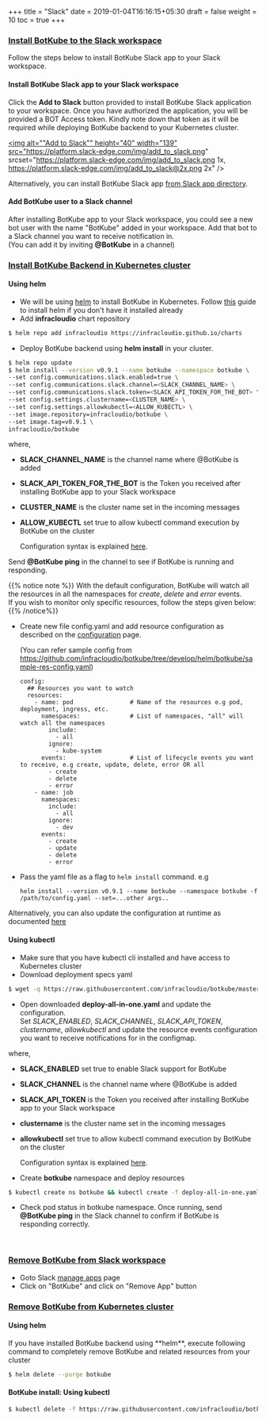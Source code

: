 +++
title = "Slack"
date = 2019-01-04T16:16:15+05:30
draft = false
weight = 10
toc = true
+++

<h3 class="section-head" id="h-install-BotKube-slack"><a href="#h-install-BotKube-slack">Install BotKube to the Slack workspace</a></h3>

<p>Follow the steps below to install BotKube Slack app to your Slack workspace.</p>

<h4 id="h-install-BotKube-slackapp">Install BotKube Slack app to your Slack workspace</h4>

Click the **Add to Slack** button provided to install BotKube Slack application to your workspace. Once you have authorized the application, you will be provided a BOT Access token. Kindly note down that token as it will be required while deploying BotKube backend to your Kubernetes cluster.

<a href="https://slack.com/oauth/authorize?scope=commands,bot&client_id=12637824912.515475697794"><img alt=""Add to Slack"" height="40" width="139" src="https://platform.slack-edge.com/img/add_to_slack.png" srcset="https://platform.slack-edge.com/img/add_to_slack.png 1x, https://platform.slack-edge.com/img/add_to_slack@2x.png 2x" /></a>

Alternatively, you can install BotKube Slack app [from Slack app directory](https://slack.com/apps/AF5DZLHPC-botkube).

<h4 id="h-add-botkube-slackchannel">Add BotKube user to a Slack channel</h4>

After installing BotKube app to your Slack workspace, you could see a new bot user with the name "BotKube" added in your workspace. Add that bot to a Slack channel you want to receive notification in.<br> (You can add it by inviting **@BotKube** in a channel)

<h3 class="section-head" id="h-install-BotKube-k8s"><a href="#h-install-BotKube-k8s">Install BotKube Backend in Kubernetes cluster</a></h3>

<h4>Using helm</h4>

- We will be using [helm](https://helm.sh/) to install BotKube in Kubernetes. Follow [this](https://docs.helm.sh/using_helm/#installing-helm) guide to install helm if you don't have it installed already
- Add **infracloudio** chart repository

```bash
$ helm repo add infracloudio https://infracloudio.github.io/charts
```

- Deploy BotKube backend using **helm install** in your cluster.

```bash
$ helm repo update
$ helm install --version v0.9.1 --name botkube --namespace botkube \
--set config.communications.slack.enabled=true \
--set config.communications.slack.channel=<SLACK_CHANNEL_NAME> \
--set config.communications.slack.token=<SLACK_API_TOKEN_FOR_THE_BOT> \
--set config.settings.clustername=<CLUSTER_NAME> \
--set config.settings.allowkubectl=<ALLOW_KUBECTL> \
--set image.repository=infracloudio/botkube \
--set image.tag=v0.9.1 \
infracloudio/botkube
```
where,<br>
- **SLACK_CHANNEL_NAME** is the channel name where @BotKube is added<br>
- **SLACK_API_TOKEN_FOR_THE_BOT** is the Token you received after installing BotKube app to your Slack workspace<br>
- **CLUSTER_NAME** is the cluster name set in the incoming messages<br>
- **ALLOW_KUBECTL** set true to allow kubectl command execution by BotKube on the cluster<br>

   Configuration syntax is explained [here](/configuration).

Send **@BotKube ping** in the channel to see if BotKube is running and responding.

{{% notice note %}}
  With the default configuration, BotKube will watch all the resources in all the namespaces for _create_, _delete_ and _error_ events.<br>
  If you wish to monitor only specific resources, follow the steps given below:
{{% /notice%}}

  - Create new file config.yaml and add resource configuration as described on the [configuration](/configuration) page.

    (You can refer sample config from https://github.com/infracloudio/botkube/tree/develop/helm/botkube/sample-res-config.yaml)

    ```
    config:
      ## Resources you want to watch
      resources:
        - name: pod                # Name of the resources e.g pod, deployment, ingress, etc.
          namespaces:              # List of namespaces, "all" will watch all the namespaces
            include:
              - all
            ignore:
              - kube-system
          events:                  # List of lifecycle events you want to receive, e.g create, update, delete, error OR all
            - create
            - delete
            - error
        - name: job
          namespaces:
            include:
              - all
            ignore:
              - dev
          events:
            - create
            - update
            - delete
            - error
    ```
  - Pass the yaml file as a flag to `helm install` command.
    e.g

    ```
    helm install --version v0.9.1 --name botkube --namespace botkube -f /path/to/config.yaml --set=...other args..
    ```

  Alternatively, you can also update the configuration at runtime as documented [here](/configuration/#updating-the-configuration-at-runtime)


<h4>Using kubectl</h4>

- Make sure that you have kubectl cli installed and have access to Kubernetes cluster
- Download deployment specs yaml

```bash
$ wget -q https://raw.githubusercontent.com/infracloudio/botkube/master/deploy-all-in-one.yaml
```

- Open downloaded **deploy-all-in-one.yaml** and update the configuration.<br>
Set *SLACK_ENABLED*, *SLACK_CHANNEL*, *SLACK_API_TOKEN*, *clustername*, *allowkubectl* and update the resource events configuration you want to receive notifications for in the configmap.<br>

where,<br>
- **SLACK_ENABLED** set true to enable Slack support for BotKube<br>
- **SLACK_CHANNEL** is the channel name where @BotKube is added<br>
- **SLACK_API_TOKEN** is the Token you received after installing BotKube app to your Slack workspace<br>
- **clustername** is the cluster name set in the incoming messages<br>
- **allowkubectl** set true to allow kubectl command execution by BotKube on the cluster<br>

   Configuration syntax is explained [here](/configuration).

- Create **botkube** namespace and deploy resources

```bash
$ kubectl create ns botkube && kubectl create -f deploy-all-in-one.yaml -n botkube
```

- Check pod status in botkube namespace. Once running, send **@BotKube ping** in the Slack channel to confirm if BotKube is responding correctly.


<br>
<h3 class="section-head" id="h-uninstall-BotKube-slack"><a href="#h-uninstall-BotKube-slack">Remove BotKube from Slack workspace</a></h3>

- Goto Slack <a href="https://slack.com/apps/manage">manage apps</a> page<br>
- Click on "BotKube" and click on "Remove App" button

<h3 class="section-head" id="h-uninstall-BotKube-k8s"><a href="#h-uninstall-BotKube-k8s">Remove BotKube from Kubernetes cluster</a></h3>
<h4>Using helm</h4>
<p>If you have installed BotKube backend using **helm**, execute following command to completely remove BotKube and related resources from your cluster</p>

```bash
$ helm delete --purge botkube
```

<h4>BotKube install: Using kubectl</h4>

```bash
$ kubectl delete -f https://raw.githubusercontent.com/infracloudio/botkube/master/deploy-all-in-one.yaml -n botkube
```

